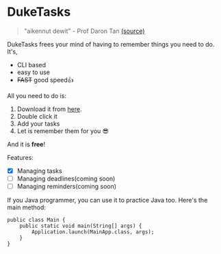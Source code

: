 # DukeTasks

> "aikennut dewit" - Prof Daron Tan [(source)](https://www.comp.nus.edu.sg/~cs1101x/img/photos/tantc.gif)

DukeTasks frees your mind of having to remember things you need to do. It's,

- CLI based
- easy to use
- ~~FAST~~ good speed👍

All you need to do is:

1. Download it from [here](https://github.com/jsincorporated/ip/releases).
2. Double click it
3. Add your tasks
4. Let is remember them for you 😎

And it is **free**!

Features:

- [x] Managing tasks
- [ ] Managing deadlines(coming soon)
- [ ] Managing reminders(coming soon)

If you Java programmer, you can use it to practice Java too. Here's the main method:
```
public class Main {
    public static void main(String[] args) {
        Application.launch(MainApp.class, args);
    }
}
```
